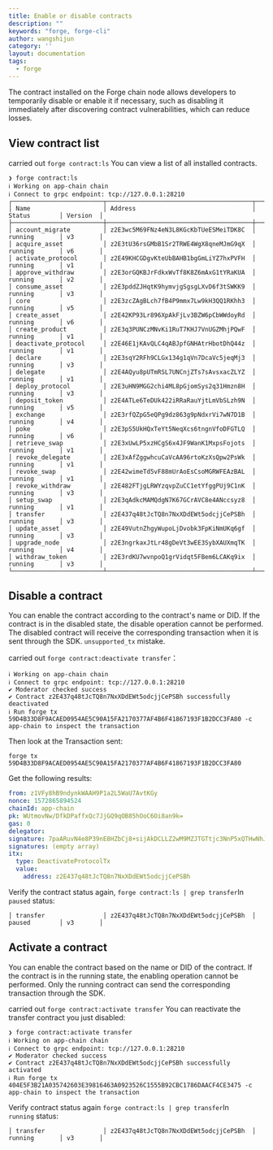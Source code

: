 ```yaml
---
title: Enable or disable contracts
description: ""
keywords: "forge, forge-cli"
author: wangshijun
category: ''
layout: documentation
tags:
  - forge
---
```


The contract installed on the Forge chain node allows developers to temporarily disable or enable it if necessary, such as disabling it immediately after discovering contract vulnerabilities, which can reduce losses.

## View contract list

carried out `forge contract:ls` You can view a list of all installed contracts.

```shell
❯ forge contract:ls
ℹ Working on app-chain chain
ℹ Connect to grpc endpoint: tcp://127.0.0.1:28210
┌─────────────────────────┬────────────────────────────────────────┬───────────────┬──────────┐
│ Name                    │ Address                                │ Status        │ Version  │
├─────────────────────────┼────────────────────────────────────────┼───────────────┼──────────┤
│ account_migrate         │ z2E3wc5M69FNz4eN3L8KGcKbTUeESMeiTDK8C  │ running       │ v3       │
│ acquire_asset           │ z2E3tU36rsGMbB1Sr2TRWE4WgX8qneMJmG9qX  │ running       │ v6       │
│ activate_protocol       │ z2E49KHCGDgvKteUbBAHB1bgGmLiYZ7hxPVFH  │ running       │ v1       │
│ approve_withdraw        │ z2E3orGQKBJrFdkxWvTf8K8Z6mAxG1tYRaKUA  │ running       │ v2       │
│ consume_asset           │ z2E3pddZJHqtK9hymvjgSgsgLXvD6f3tSWKK9  │ running       │ v3       │
│ core                    │ z2E3zcZAgBLch7fB4P9mmx7Lw9kH3QQ1RKhh3  │ running       │ v5       │
│ create_asset            │ z2E42KP93Lr896XpAkFjLv3BZW6pCbWWdoyRd  │ running       │ v6       │
│ create_product          │ z2E3q3PUNCzMNvKi1RuT7KHJ7VnUGZMhjPQwF  │ running       │ v1       │
│ deactivate_protocol     │ z2E46E1jKAvQLC4qABJpfGNHAtrHbotDhQ44z  │ running       │ v1       │
│ declare                 │ z2E3sqY2RFh9CLGx134g1qVn7DcaVc5jeqMj3  │ running       │ v3       │
│ delegate                │ z2E4AQyu8pUTmRSL7UNCnjZTs7sAvsxacZLYZ  │ running       │ v1       │
│ deploy_protocol         │ z2E3uHN9MGG2chi4ML8pGjomSys2q31Hmzn8H  │ running       │ v3       │
│ deposit_token           │ z2E4ATLe6TeDUk422iRRaRauYjtLmVbSLzh9N  │ running       │ v5       │
│ exchange                │ z2E3rfQZpG5eQPg9dz863g9pNdxrVi7wN7D1B  │ running       │ v4       │
│ poke                    │ z2E3pS5UkHQxTeYt5NeqXcs6tngnVfoDFGTLQ  │ running       │ v6       │
│ retrieve_swap           │ z2E3xUwLP5xzHCgS6x4JF9WanK1MxpsFojots  │ running       │ v1       │
│ revoke_delegate         │ z2E3xAfZggwhcuCaVcAA96rtoKzXsQpw2PsWk  │ running       │ v1       │
│ revoke_swap             │ z2E42wimeTd5vF88mUrAoEsCsoMGRWFEAzBAL  │ running       │ v1       │
│ revoke_withdraw         │ z2E482FTjgLRWYzqvpZuCC1etYfggPUj9C1nK  │ running       │ v3       │
│ setup_swap              │ z2E3qAdkcMAMQdgN7K67GCrAVC8e4ANccsyz8  │ running       │ v1       │
│ transfer                │ z2E437q48tJcTQ8n7NxXDdEWt5odcjjCePSBh  │ running       │ v3       │
│ update_asset            │ z2E49VutnZhgyWupoLjDvobk3FpKiNmUKq6gf  │ running       │ v3       │
│ upgrade_node            │ z2E3ngrkaxJtLr48gDeVt3wEE3SybXAUXmqTK  │ running       │ v4       │
│ withdraw_token          │ z2E3rdKU7wvnpoQ1grVidqt5FBem6LCAKq9ix  │ running       │ v3       │
└─────────────────────────┴────────────────────────────────────────┴───────────────┴──────────┘
```

## Disable a contract

You can enable the contract according to the contract's name or DID. If the contract is in the disabled state, the disable operation cannot be performed. The disabled contract will receive the corresponding transaction when it is sent through the SDK. `unsupported_tx` mistake.

carried out `forge contract:deactivate transfer`：

```shell
ℹ Working on app-chain chain
ℹ Connect to grpc endpoint: tcp://127.0.0.1:28210
✔ Moderator checked success
✔ Contract z2E437q48tJcTQ8n7NxXDdEWt5odcjjCePSBh successfully deactivated
ℹ Run forge tx 59D4B33D8F9ACAED0954AE5C90A15FA2170377AF4B6F41867193F1B2DCC3FA80 -c app-chain to inspect the transaction
```

Then look at the Transaction sent:

```shell
forge tx 59D4B33D8F9ACAED0954AE5C90A15FA2170377AF4B6F41867193F1B2DCC3FA80
```

Get the following results:

```yaml
from: z1VFy8hB9ndynkWAAH9P1a2L5WaU7AvtKGy
nonce: 1572865894524
chainId: app-chain
pk: WUtmovNw/DfkDPaffxQc7JjGQ9qOB85hOoC6Oi8an9k=
gas: 0
delegator:
signature: 7paARuvN4e8P39nE8HZbCj8+sijAkDCLLZ2wM9MZJTGTtjc3NnP5xQTHwNhJYgZ5lxCGhxucVT086s4ArdTFBg==
signatures: (empty array)
itx:
  type: DeactivateProtocolTx
  value:
    address: z2E437q48tJcTQ8n7NxXDdEWt5odcjjCePSBh
```

Verify the contract status again, `forge contract:ls | grep transfer`In `paused` status:

```shell
│ transfer                │ z2E437q48tJcTQ8n7NxXDdEWt5odcjjCePSBh  │ paused        │ v3       │
```

## Activate a contract

You can enable the contract based on the name or DID of the contract. If the contract is in the running state, the enabling operation cannot be performed. Only the running contract can send the corresponding transaction through the SDK.

carried out `forge contract:activate transfer` You can reactivate the transfer contract you just disabled:

```shell
❯ forge contract:activate transfer
ℹ Working on app-chain chain
ℹ Connect to grpc endpoint: tcp://127.0.0.1:28210
✔ Moderator checked success
✔ Contract z2E437q48tJcTQ8n7NxXDdEWt5odcjjCePSBh successfully activated
ℹ Run forge tx 404E5F3B21A035742603E39816463A0923526C1555B92CBC1786DAACF4CE3475 -c app-chain to inspect the transaction
```

Verify contract status again `forge contract:ls | grep transfer`In `running` status:

```shell
│ transfer                │ z2E437q48tJcTQ8n7NxXDdEWt5odcjjCePSBh  │ running       │ v3       │
```
